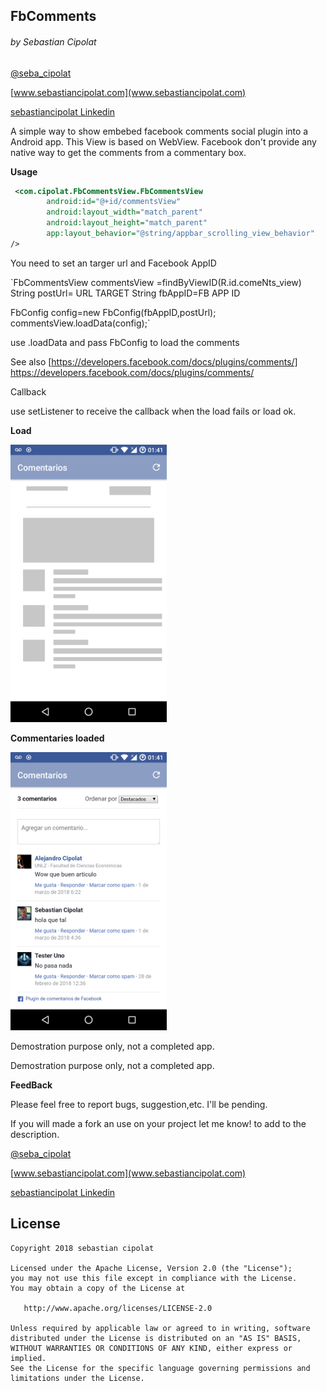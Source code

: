 
## FbComments
###### by Sebastian Cipolat
[@seba_cipolat](http://twitter.com/seba_cipolat)

[www.sebastiancipolat.com](www.sebastiancipolat.com)

[sebastiancipolat Linkedin](www.linkedin.com/in/sebastiancipolat)

A simple way to show embebed facebook comments social plugin into a Android app.
This View is based on WebView.
Facebook don't provide any native way to get the comments from a commentary box.



**Usage**

```xml
 <com.cipolat.FbCommentsView.FbCommentsView
        android:id="@+id/commentsView"
        android:layout_width="match_parent"
        android:layout_height="match_parent"
        app:layout_behavior="@string/appbar_scrolling_view_behavior"
/>
```
 
 You need to set an targer url and Facebook AppID
 
 `FbCommentsView commentsView =findByViewID(R.id.comeNts_view)
  String postUrl= URL TARGET
  String fbAppID=FB APP ID

  FbConfig config=new FbConfig(fbAppID,postUrl);
  commentsView.loadData(config);`
  
  use .loadData and pass FbConfig to load the comments
 
 See also
 [https://developers.facebook.com/docs/plugins/comments/] https://developers.facebook.com/docs/plugins/comments/
 
 Callback 
 
 use setListener to receive the callback when the load fails or load ok.
 

**Load**

<img src='https://github.com/sebacipolat/FbComments/blob/master/load.png' width="250"/>


**Commentaries loaded**

<img src='https://github.com/sebacipolat/FbComments/blob/master/comments.png' width="250"/>

Demostration purpose only, not a completed app.

Demostration purpose only, not a completed app.





  
**FeedBack**

  Please feel free to report bugs, suggestion,etc. I'll be pending.
  
  If you will made a fork an use on your project let me know! to add to the description.

[@seba_cipolat](http://twitter.com/seba_cipolat)

[www.sebastiancipolat.com](www.sebastiancipolat.com)

[sebastiancipolat Linkedin](www.linkedin.com/in/sebastiancipolat)

## License
    Copyright 2018 sebastian cipolat

    Licensed under the Apache License, Version 2.0 (the "License");
    you may not use this file except in compliance with the License.
    You may obtain a copy of the License at

       http://www.apache.org/licenses/LICENSE-2.0

    Unless required by applicable law or agreed to in writing, software
    distributed under the License is distributed on an "AS IS" BASIS,
    WITHOUT WARRANTIES OR CONDITIONS OF ANY KIND, either express or implied.
    See the License for the specific language governing permissions and
    limitations under the License.

